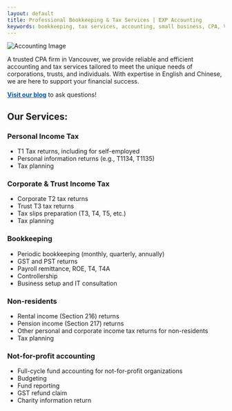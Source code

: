 ```yaml
---
layout: default
title: Professional Bookkeeping & Tax Services | EXP Accounting
keywords: bookkeeping, tax services, accounting, small business, CPA, Vancouver, EXP Accounting
---
```


<!-- About Section -->
<section class="about"> <!--flex aligns children horizontally -->
    <div class="about-content">
        <img src="{{ '/assets/images/accounting.jpg' | relative_url }}" alt="Accounting Image" class="about-image">
        <p>
            A trusted CPA firm in Vancouver, we provide reliable and efficient accounting and tax services tailored to meet the unique needs of corporations, trusts, and individuals. With expertise in English and Chinese, we are here to support your financial success.
        </p>
    </div>
    <div>
        <a href="./blog.html" style="font-weight: bold; color: #0056b3; float:left">Visit our blog</a>&nbsp;to ask questions! 
    </div>
 </section>

<!-- about section has only one direct child: <div>, flex is not necessary-->
<!-- <div> has two children: img and <p>; class .about-content-> flex align them horizontally-->
<!-- Services Section -->
<section class="services">
    <h2>Our Services:</h2>
    <div class="service-list">
        <h3>Personal Income Tax</h3>
        <ul>
            <li>T1 Tax returns, including for self-employed</li>
            <li>Personal information returns (e.g., T1134, T1135)</li>
            <li>Tax planning</li>
        </ul>
        <h3>Corporate & Trust Income Tax</h3>
        <ul>
            <li>Corporate T2 tax returns</li>
            <li>Trust T3 tax returns</li>
            <li>Tax slips preparation (T3, T4, T5, etc.)</li>
            <li>Tax planning</li>
        </ul>
        <h3>Bookkeeping</h3>
        <ul>
            <li>Periodic bookkeeping (monthly, quarterly, annually)</li>
            <li>GST and PST returns</li>
            <li>Payroll remittance, ROE, T4, T4A</li>
            <li>Controllership</li>
            <li>Business setup and IT consultation</li>
        </ul>
        <h3>Non-residents</h3>
        <ul>
            <li>Rental income (Section 216) returns</li>
            <li>Pension income (Section 217) returns</li>
            <li>Other personal and corporate income tax returns for non-residents</li>
            <li>Tax planning</li>
        </ul>
        <h3>Not-for-profit accounting</h3>
        <ul>
            <li>Full-cycle fund accounting for not-for-profit organizations</li>
            <li>Budgeting</li>
            <li>Fund reporting</li>
            <li>GST refund claim</li>
            <li>Charity information return</li>
        </ul>
    </div>
</section>

<!-- Contact Section -->
<!-- Link to the external JavaScript file -->

<section id="contact-container"></section>

<script src="{{ '/scripts-index.js' | relative_url }}"></script>
<!--<section> has two children: <img> and <div>; .contact->flex align the two children side by side-->
<!--<div> has four children <h2> and three <p> -->


